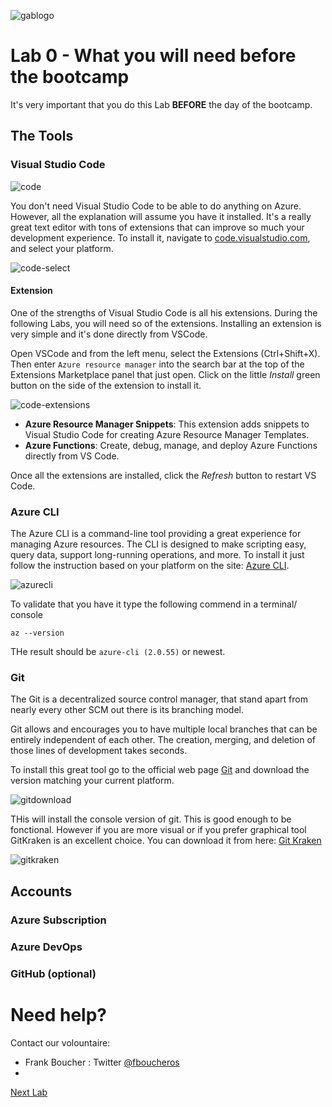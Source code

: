 ![gablogo][gablogo]

# Lab 0 - What you will need before the bootcamp

It's very important that you do this Lab **BEFORE** the day of the bootcamp.

## The Tools

### Visual Studio Code

![code][code]

You don't need Visual Studio Code to be able to do anything on Azure. However, all the explanation will assume you have it installed. It's a really great text editor with tons of extensions that can improve so much your development experience.  To install it, navigate to [code.visualstudio.com](https://code.visualstudio.com/?wt.mc_id=vscom_downloads), and select your platform. 

![code-select][code-select]

#### Extension

One of the strengths of Visual Studio Code is all his extensions.  During the following Labs, you will need so of the extensions. Installing an extension is very simple and it's done directly from VSCode.

Open VSCode and from the left menu, select the Extensions (Ctrl+Shift+X). Then enter `Azure resource manager` into the search bar at the top of the Extensions Marketplace panel that just open. Click on the little *Install* green button on the side of the extension to install it.

![code-extensions][code-extensions]

- **Azure Resource Manager Snippets**: This extension adds snippets to Visual Studio Code for creating Azure Resource Manager Templates. 
- **Azure Functions**: Create, debug, manage, and deploy Azure Functions directly from VS Code.

Once all the extensions are installed, click the *Refresh* button to restart VS Code.


### Azure CLI

The Azure CLI is a command-line tool providing a great experience for managing Azure resources. The CLI is designed to make scripting easy, query data, support long-running operations, and more. To install it just follow the instruction based on your platform on the site: [Azure CLI](https://docs.microsoft.com/en-us/cli/azure/install-azure-cli?view=azure-cli-latest).

![azurecli][azurecli]

To validate that you have it type the following commend in a terminal/ console

    az --version

THe result should be `azure-cli (2.0.55)` or newest.

### Git

The Git is a decentralized source control manager, that stand apart from nearly every other SCM out there is its branching model.

Git allows and encourages you to have multiple local branches that can be entirely independent of each other. The creation, merging, and deletion of those lines of development takes seconds.

To install this great tool go to the official web page [Git](https://git-scm.com/downloads) and download the version matching your current platform. 

![gitdownload][gitdownload]

THis will install the console version of git. This is good enough to be fonctional. However if you are more visual or if you prefer graphical tool GitKraken is an excellent choice. You can download it from here: [Git Kraken](https://www.gitkraken.com/invite/saVBBaq4)

![gitkraken][gitkraken]


## Accounts

### Azure Subscription

### Azure DevOps

### GitHub (optional)



# Need help?

Contact our volountaire:

- Frank Boucher : Twitter [@fboucheros](https://twitter.com/fboucheros)
- 


[Next Lab](../Lab1/README.md)

[gablogo]: ../medias/GlobalAzureBootcamp2019.png "Global Azure Bootcamp 2019"
[code]: medias/code-screenshot.png "Visual Studio Code screenshot"
[code-select]: medias/code-select.jpg
[code-extensions]: medias/code-extensions.jpg
[azurecli]: medias/azurecli.jpg
[gitdownload]: medias/gitdownload.jpg
[gitkraken]: medias/gk-merge-edit.gif